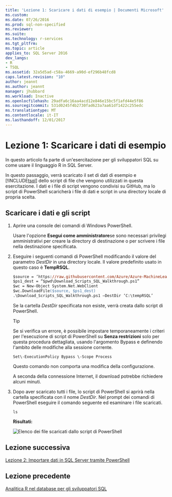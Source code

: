 ```yaml
---
title: 'Lezione 1: Scaricare i dati di esempio | Documenti Microsoft'
ms.custom: 
ms.date: 07/26/2016
ms.prod: sql-non-specified
ms.reviewer: 
ms.suite: 
ms.technology: r-services
ms.tgt_pltfrm: 
ms.topic: article
applies_to: SQL Server 2016
dev_langs:
- R
- TSQL
ms.assetid: 32a5d5ad-c58a-4669-a90d-ef296b48fcd8
caps.latest.revision: "10"
author: jeannt
ms.author: jeannt
manager: jhubbard
ms.workload: Inactive
ms.openlocfilehash: 29adfa6c16aa4acd12e846e15bc5f1afd44e5f86
ms.sourcegitcommit: 531d0245f4b2730fad623a7aa61df1422c255edc
ms.translationtype: MT
ms.contentlocale: it-IT
ms.lasthandoff: 12/01/2017
---
```

# <a name="lesson-1-download-the-sample-data"></a>Lezione 1: Scaricare i dati di esempio

In questo articolo fa parte di un'esercitazione per gli sviluppatori SQL su come usare il linguaggio R in SQL Server.

In questo passaggio, verrà scaricato il set di dati di esempio e [!INCLUDE[tsql](../../includes/tsql-md.md)] dello script di file che vengono utilizzati in questa esercitazione. I dati e i file di script vengono condivisi su GitHub, ma lo script di PowerShell scaricherà i file di dati e script in una directory locale di propria scelta.

## <a name="download-the-data-and-scripts"></a>Scaricare i dati e gli script

1.  Aprire una console dei comandi di Windows PowerShell.
  
    Usare l'opzione **Esegui come amministratore**se sono necessari privilegi amministrativi per creare la directory di destinazione o per scrivere i file nella destinazione specificata.
  
2.  Eseguire i seguenti comandi di PowerShell modificando il valore del parametro *DestDir* in una directory locale.  Il valore predefinito usato in questo caso è **TempRSQL**.
  
    ```ps
    $source = ‘https://raw.githubusercontent.com/Azure/Azure-MachineLearning-DataScience/master/Misc/RSQL/Download_Scripts_SQL_Walkthrough.ps1’  
    $ps1_dest = “$pwd\Download_Scripts_SQL_Walkthrough.ps1”
    $wc = New-Object System.Net.WebClient
    $wc.DownloadFile($source, $ps1_dest)
    .\Download_Scripts_SQL_Walkthrough.ps1 –DestDir ‘C:\tempRSQL’
    ```
  
    Se la cartella *DestDir* specificata non esiste, verrà creata dallo script di PowerShell.
  
    > [!TIP]
    > Se si verifica un errore, è possibile impostare temporaneamente i criteri per l'esecuzione di script di PowerShell su **Senza restrizioni** solo per questa procedura dettagliata, usando l'argomento Bypass e definendo l'ambito delle modifiche alla sessione corrente.
    >   
    >````
    > Set\-ExecutionPolicy Bypass \-Scope Process
    >````
    > Questo comando non comporta una modifica della configurazione.
  
    A seconda della connessione Internet, il download potrebbe richiedere alcuni minuti.
  
3.  Dopo aver scaricato tutti i file, lo script di PowerShell si aprirà nella cartella specificata con il nome  *DestDir*. Nel prompt dei comandi di PowerShell eseguire il comando seguente ed esaminare i file scaricati.
  
    ```
    ls
    ```
  
    **Risultati:**
  
    ![Elenco dei file scaricati dallo script di PowerShell](media/rsql-devtut-filelist.png "Elenco dei file scaricati dallo script di PowerShell")
  
## <a name="next-lesson"></a>Lezione successiva

[Lezione 2: Importare dati in SQL Server tramite PowerShell](../r/sqldev-import-data-to-sql-server-using-powershell.md)

## <a name="previous-lesson"></a>Lezione precedente

[Analitica R nel database per gli sviluppatori SQL](../tutorials/sqldev-in-database-r-for-sql-developers.md)
